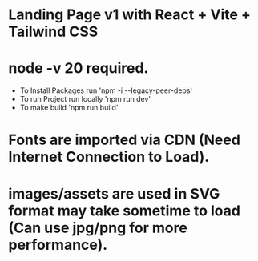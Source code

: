 # Landing Page v1 with React + Vite + Tailwind CSS

# node -v 20 required.
- To Install Packages run 'npm -i --legacy-peer-deps'
- To run Project run locally 'npm run dev'
- To make build 'npm run build'


# Fonts are imported via CDN (Need Internet Connection to Load).
# images/assets are used in SVG format may take sometime to load (Can use jpg/png for more performance).
